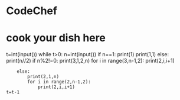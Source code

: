 # CodeChef
# cook your dish here

t=int(input())
while t>0:
    n=int(input())
    if n==1:
        print(1)
        print(1,1)
    else:
        print(n//2)
        if n%2!=0:
            print(3,1,2,n)
            for i in range(3,n-1,2):
                print(2,i,i+1)
                
        else:
            print(2,1,n)
            for i in range(2,n-1,2):
                print(2,i,i+1)
    t=t-1
